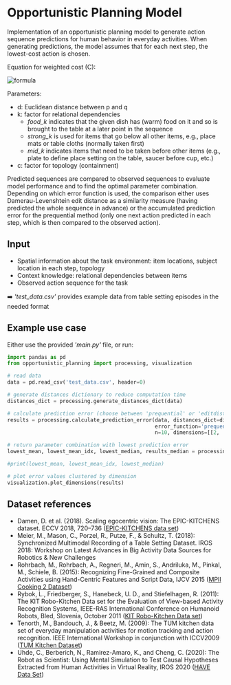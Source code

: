 # Opportunistic Planning Model
Implementation of an opportunistic planning model to generate action sequence predictions for human behavior in everyday activities. When generating predictions, the model assumes that for each next step, the lowest-cost action is chosen.

Equation for weighted cost (C):

![formula](https://render.githubusercontent.com/render/math?math=C_{p,q}%20=%20d(p,%20q)%20^%20k%20\cdot%20c)

Parameters:
- d: Euclidean distance between p and q
- k: factor for relational dependencies
    - *food_k* indicates that the given dish has (warm) food on it and so is brought to the table at a later point in the sequence
    - *strong_k* is used for items that go below all other items, e.g., place mats or table cloths (normally taken first)
    - *mid_k* indicates items that need to be taken before other items (e.g., plate to define place setting on the table, saucer before cup, etc.) 
- c: factor for topology (containment)

Predicted sequences are compared to observed sequences to evaluate model performance and to find the optimal parameter combination. Depending on which error function is used, the comparison either uses Damerau-Levenshtein edit distance as a similarity measure (having predicted the whole sequence in advance) or the accumulated prediction error for the prequential method (only one next action predicted in each step, which is then compared to the observed action).

## Input
- Spatial information about the task environment: item locations, subject location in each step, topology
- Context knowledge: relational dependencies between items
- Observed action sequence for the task

:arrow_right: *'test_data.csv'* provides example data from table setting episodes in the needed format

## Example use case
Either use the provided *'main.py'* file, or run:

``` python
import pandas as pd
from opportunistic_planning import processing, visualization

# read data
data = pd.read_csv('test_data.csv', header=0)

# generate distances dictionary to reduce computation time
distances_dict = processing.generate_distances_dict(data)

# calculate prediction error (choose between 'prequential' or 'editdist')
results = processing.calculate_prediction_error(data, distances_dict=distances_dict, 
                                                error_function='prequential',
                                                n=10, dimensions=[[2, 'xy'],[3, 'xyz']])

# return parameter combination with lowest prediction error
lowest_mean, lowest_mean_idx, lowest_median, results_median = processing.get_lowest_error(results)

#print(lowest_mean, lowest_mean_idx, lowest_median)

# plot error values clustered by dimension
visualization.plot_dimensions(results)

```

## Dataset references
- Damen, D. et al. (2018). Scaling egocentric vision: The EPIC-KITCHENS dataset. ECCV 2018,
720–736  ([EPIC-KITCHENS data set](https://epic-kitchens.github.io/2022))
- Meier, M., Mason, C., Porzel, R., Putze, F., & Schultz, T. (2018): Synchronized Multimodal Recording of a Table Setting Dataset. IROS 2018: Workshop on Latest Advances in Big Activity Data Sources for Robotics & New Challenges
- Rohrbach, M., Rohrbach, A., Regneri, M., Amin, S., Andriluka, M., Pinkal, M., Schiele, B. (2015): Recognizing Fine-Grained and Composite Activities using Hand-Centric Features and Script Data, IJCV 2015 ([MPII Cooking 2 Dataset](https://www.mpi-inf.mpg.de/departments/computer-vision-and-machine-learning/research/human-activity-recognition/mpii-cooking-2-dataset))
- Rybok, L., Friedberger, S., Hanebeck, U. D., and Stiefelhagen, R. (2011): The KIT Robo-Kitchen Data set for the Evaluation of View-based Activity Recognition Systems, IEEE-RAS International Conference on Humanoid Robots, Bled, Slovenia, October 2011 ([KIT Robo-Kitchen Data set](https://cvhci.anthropomatik.kit.edu/~lrybok/projects/kitchen/))
- Tenorth, M., Bandouch, J., & Beetz, M. (2009): The TUM kitchen data set of everyday manipulation activities for motion tracking and action recognition. IEEE International
Workshop in conjunction with ICCV2009 ([TUM Kitchen Dataset](https://ias.in.tum.de/dokuwiki/software/kitchen-activity-data))
- Uhde, C., Berberich, N., Ramirez-Amaro, K., and Cheng, C. (2020): The Robot as Scientist: Using Mental Simulation to Test Causal Hypotheses Extracted from Human Activities in Virtual Reality, IROS 2020 ([HAVE Data Set](https://www.ce.cit.tum.de/ics/ics-data-sets/have-data-set/))
